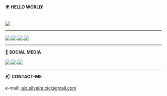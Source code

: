 :earth_africa: **HELLO WORLD**!

<br>
  
<a href="https://github.com/Linzer-Cyberheart">
  <img align="center" src="https://github-readme-stats.vercel.app/api?username=linzer-cyberheart&count_private=true&show_icons=true&theme=radical" />
</a> 

<hr>

<a href="https://github.com/Linzer-Cyberheart/GODOT-GDScript-Parte-I">
  <img align="center" src="https://github-readme-stats.vercel.app/api/pin/?username=linzer-cyberheart&theme=radical&repo=GODOT-GDScript-Parte-I-" />
</a>

<a href="https://github.com/Linzer-Cyberheart/GODOT-GDScript-Parte-II">
  <img align="center" src="https://github-readme-stats.vercel.app/api/pin/?username=linzer-cyberheart&theme=radical&repo=GODOT-GDScript-Parte-II" />
</a>

<a href="https://github.com/Linzer-Cyberheart/GODOT-GDScript-Parte-III">
  <img align="center" src="https://github-readme-stats.vercel.app/api/pin/?username=linzer-cyberheart&theme=radical&repo=GODOT-GDScript-Parte-III" />
</a>

<a href="https://github.com/Linzer-Cyberheart/OKUNO">
  <img align="center" src="https://github-readme-stats.vercel.app/api/pin/?username=linzer-cyberheart&theme=radical&repo=OKUNO" />
</a>

<hr>

:mag_right: **SOCIAL MEDIA**

<a href="https://github.com/Linzer-Cyberheart">
  <img align="center" src="https://img.shields.io/badge/-Github-000?style=flat-square&logo=Github&logoColor=white&link=https://github.com/Linzer-Cyberheart" />
</a>

<a href="https://github.com/Linzer-Cyberheart">
  <img align="center" src="https://img.shields.io/badge/-LinkedIn-blue?style=flat-square&logo=Linkedin&logoColor=white&link=https://www.linkedin.com/in/luizfernandoss/" />
</a>

<a href="https://github.com/Linzer-Cyberheart">
  <img align="center" src="https://img.shields.io/badge/-YouTube-ff0000?style=flat-square&labelColor=ff0000&logo=youtube&logoColor=white&link=https://www.youtube.com/channel/UCKsQt2-ymitctFnlfbxxkHA?view_as=subscriber" />
</a>

<hr>

:mailbox_with_mail: **CONTACT-ME**

e-mail: luiz.silveira.cic@gmail.com
